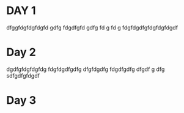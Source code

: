 # DAY 1
dfggfdgfdgfdgfd
gdfg
fdgdfgfd
gdfg
fd
g
fd
g
fdgfdgdfgfdgfdgfdgdf
# Day 2
dgdfgfdgfdgfdg
fdgfdgdfgdfg
dfgfdgdfg
fdgdfgdfg
dfgdf
g
dfg
sdfgdfgfdgdf
# Day 3
